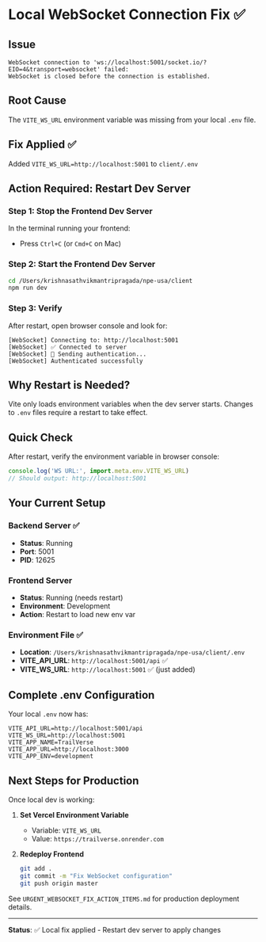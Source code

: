 # Local WebSocket Connection Fix ✅

## Issue
```
WebSocket connection to 'ws://localhost:5001/socket.io/?EIO=4&transport=websocket' failed: 
WebSocket is closed before the connection is established.
```

## Root Cause
The `VITE_WS_URL` environment variable was missing from your local `.env` file.

## Fix Applied ✅
Added `VITE_WS_URL=http://localhost:5001` to `client/.env`

## Action Required: Restart Dev Server

### Step 1: Stop the Frontend Dev Server
In the terminal running your frontend:
- Press `Ctrl+C` (or `Cmd+C` on Mac)

### Step 2: Start the Frontend Dev Server
```bash
cd /Users/krishnasathvikmantripragada/npe-usa/client
npm run dev
```

### Step 3: Verify
After restart, open browser console and look for:
```
[WebSocket] Connecting to: http://localhost:5001
[WebSocket] ✅ Connected to server
[WebSocket] 🔐 Sending authentication...
[WebSocket] Authenticated successfully
```

## Why Restart is Needed?
Vite only loads environment variables when the dev server starts. Changes to `.env` files require a restart to take effect.

## Quick Check
After restart, verify the environment variable in browser console:
```javascript
console.log('WS URL:', import.meta.env.VITE_WS_URL)
// Should output: http://localhost:5001
```

## Your Current Setup

### Backend Server ✅
- **Status**: Running
- **Port**: 5001
- **PID**: 12625

### Frontend Server
- **Status**: Running (needs restart)
- **Environment**: Development
- **Action**: Restart to load new env var

### Environment File ✅
- **Location**: `/Users/krishnasathvikmantripragada/npe-usa/client/.env`
- **VITE_API_URL**: `http://localhost:5001/api` ✅
- **VITE_WS_URL**: `http://localhost:5001` ✅ (just added)

## Complete .env Configuration

Your local `.env` now has:
```env
VITE_API_URL=http://localhost:5001/api
VITE_WS_URL=http://localhost:5001
VITE_APP_NAME=TrailVerse
VITE_APP_URL=http://localhost:3000
VITE_APP_ENV=development
```

## Next Steps for Production

Once local dev is working:

1. **Set Vercel Environment Variable**
   - Variable: `VITE_WS_URL`
   - Value: `https://trailverse.onrender.com`

2. **Redeploy Frontend**
   ```bash
   git add .
   git commit -m "Fix WebSocket configuration"
   git push origin master
   ```

See `URGENT_WEBSOCKET_FIX_ACTION_ITEMS.md` for production deployment details.

---

**Status**: ✅ Local fix applied - Restart dev server to apply changes

